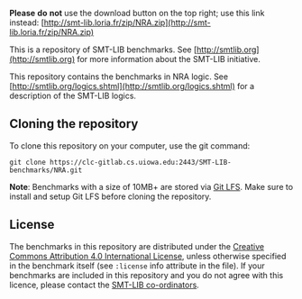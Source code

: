 **Please** **do** **not** use the download button on the top right; use this
link instead:
[http://smt-lib.loria.fr/zip/NRA.zip](http://smt-lib.loria.fr/zip/NRA.zip)

This is a repository of SMT-LIB benchmarks.
See [http://smtlib.org](http://smtlib.org) for more information about the
SMT-LIB initiative.

This repository contains the benchmarks in NRA logic.
See [http://smtlib.org/logics.shtml](http://smtlib.org/logics.shtml)
for a description of the SMT-LIB logics.

## Cloning the repository

To clone this repository on your computer, use the git command:

```
git clone https://clc-gitlab.cs.uiowa.edu:2443/SMT-LIB-benchmarks/NRA.git
```

**Note**: Benchmarks with a size of 10MB+ are stored via
[Git LFS](https://git-lfs.github.com/).
Make sure to install and setup Git LFS before cloning the repository.

## License

The benchmarks in this repository are distributed under the
[Creative Commons Attribution 4.0 International License](https://creativecommons.org/licenses/by/4.0/),
unless otherwise specified in the benchmark itself
(see `:license` info attribute in the file).
If your benchmarks are included in this repository and you do not agree with
this licence, please contact the
[SMT-LIB co-ordinators](http://smtlib.org/contact.shtml).
